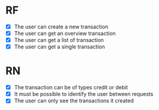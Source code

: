 # RF

- [X] The user can create a new transaction
- [X] The user can get an overview transaction
- [X] The user can get a list of transaction
- [X] The user can get a single transaction

# RN

- [X] The transaction can be of types credit or debit
- [X] It must be possible to identify the user between requests
- [X] The user can only see the transactions it created
